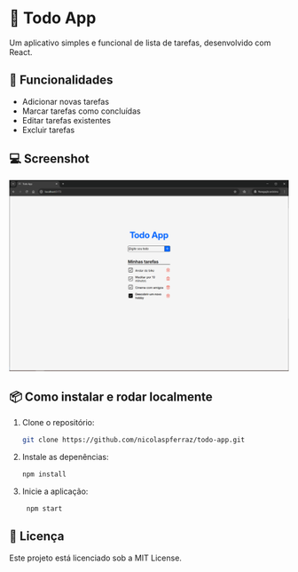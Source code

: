 # 📝 Todo App

Um aplicativo simples e funcional de lista de tarefas, desenvolvido com React.

## 🚀 Funcionalidades

- Adicionar novas tarefas
- Marcar tarefas como concluídas
- Editar tarefas existentes
- Excluir tarefas

## 💻 Screenshot

![Demonstração do aplicativo](/public/demo.png)

## 📦 Como instalar e rodar localmente

1. Clone o repositório:
   ```bash
   git clone https://github.com/nicolaspferraz/todo-app.git
2. Instale as depenências:
   ```bash
   npm install
3. Inicie a aplicação:
   ```bash
    npm start
## 📄 Licença
Este projeto está licenciado sob a MIT License.